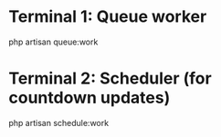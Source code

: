 # Terminal 1: Queue worker

php artisan queue:work

# Terminal 2: Scheduler (for countdown updates)

php artisan schedule:work
